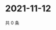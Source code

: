 # 2021-11-12

共 0 条

<!-- BEGIN WEIBO -->
<!-- 最后更新时间 Fri Nov 12 2021 23:14:53 GMT+0800 (China Standard Time) -->

<!-- END WEIBO -->

